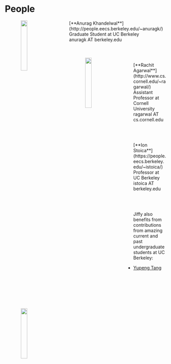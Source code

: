 # People

<img src="http://anuragkhandelwal.com/images/me.png" align="left" hspace="50" width="20%" />
<p>[**Anurag Khandelwal**](http://people.eecs.berkeley.edu/~anuragk/) <br/>
Graduate Student at UC Berkeley<br/>
anuragk AT berkeley.edu</p>
<br/>
<br/>

<img src="https://www.engineering.cornell.edu/sites/default/files/styles/width_360/public/departments/faculty%20section/Rachit%20Agarwal_0.png" align="left" hspace="50" width="20%" />
<p>[**Rachit Agarwal**](http://www.cs.cornell.edu/~ragarwal/) <br/>
Assistant Professor at Cornell University<br/>
ragarwal AT cs.cornell.edu</p>
<br/>
<br/>

<img src="https://databricks.com/wp-content/uploads/2015/08/ionS.jpg" align="left" hspace="50" width="20%" />
<p>[**Ion Stoica**](https://people.eecs.berkeley.edu/~istoica/) <br/>
Professor at UC Berkeley<br/>
istoica AT berkeley.edu</p>
<br/>
<br/>


<p>Jiffy also benefits from contributions from amazing current and past 
undergraduate students at UC Berkeley: <br/></p>

* [Yupeng Tang](https://github.com/charles-typ)

